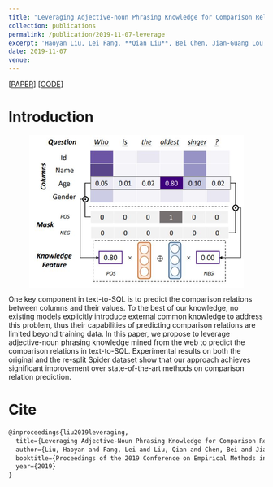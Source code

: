 ```yaml
---
title: "Leveraging Adjective-noun Phrasing Knowledge for Comparison Relation Prediction in Text-to-SQL"
collection: publications
permalink: /publication/2019-11-07-leverage
excerpt: 'Haoyan Liu, Lei Fang, **Qian Liu**, Bei Chen, Jian-Guang Lou, Zhoujun Li<br>In *Proceedings of the 2019 Conference on Empirical Methods in Natural Language Processing (**EMNLP-2019**)*'
date: 2019-11-07
venue:
---
```


\[[PAPER](https://www.aclweb.org/anthology/D19-1356.pdf)\] \[[CODE](https://github.com/microsoft/EMNLP2019-Adjective-Knowledge-for-Text-to-SQL)\]

Introduction
===

<div style="width:100%;">
    <img src="/images/leverage-demo.JPG" style=" display: block;height:300px;vertical-align: middle;margin-left: auto;margin-right: auto;">
</div>

One key component in text-to-SQL is to predict the comparison relations between columns and their values. To the best of our knowledge, no existing models explicitly introduce external common knowledge to address this problem, thus their capabilities of predicting comparison relations are limited beyond training data. In this paper, we propose to leverage adjective-noun phrasing knowledge mined from the web to predict the comparison relations in text-to-SQL. Experimental results on both the original and the re-split Spider dataset show that our approach achieves significant improvement over state-of-the-art methods on comparison relation prediction.

Cite
===

```latex
@inproceedings{liu2019leveraging,
  title={Leveraging Adjective-Noun Phrasing Knowledge for Comparison Relation Prediction in Text-to-SQL},
  author={Liu, Haoyan and Fang, Lei and Liu, Qian and Chen, Bei and Jian-Guang, LOU and Li, Zhoujun},
  booktitle={Proceedings of the 2019 Conference on Empirical Methods in Natural Language Processing and the 9th International Joint Conference on Natural Language Processing (EMNLP-IJCNLP)},
  year={2019}
}
```